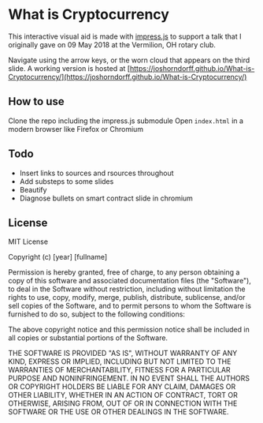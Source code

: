 # What is Cryptocurrency

This interactive visual aid is made with [impress.js](https://github.com/henrikingo/impress.js.git) to support a talk that I originally gave on 09 May 2018 at the Vermilion, OH rotary club.

Navigate using the arrow keys, or the worn cloud that appears on the third slide. A working version is hosted at [https://joshorndorff.github.io/What-is-Cryptocurrency/](https://joshorndorff.github.io/What-is-Cryptocurrency/)

## How to use
Clone the repo including the impress.js submodule
Open `index.html` in a modern browser like Firefox or Chromium

## Todo
* Insert links to sources and rsources throughout
* Add substeps to some slides
* Beautify
* Diagnose bullets on smart contract slide in chromium

## License
MIT License

Copyright (c) [year] [fullname]

Permission is hereby granted, free of charge, to any person obtaining a copy
of this software and associated documentation files (the "Software"), to deal
in the Software without restriction, including without limitation the rights
to use, copy, modify, merge, publish, distribute, sublicense, and/or sell
copies of the Software, and to permit persons to whom the Software is
furnished to do so, subject to the following conditions:

The above copyright notice and this permission notice shall be included in all
copies or substantial portions of the Software.

THE SOFTWARE IS PROVIDED "AS IS", WITHOUT WARRANTY OF ANY KIND, EXPRESS OR
IMPLIED, INCLUDING BUT NOT LIMITED TO THE WARRANTIES OF MERCHANTABILITY,
FITNESS FOR A PARTICULAR PURPOSE AND NONINFRINGEMENT. IN NO EVENT SHALL THE
AUTHORS OR COPYRIGHT HOLDERS BE LIABLE FOR ANY CLAIM, DAMAGES OR OTHER
LIABILITY, WHETHER IN AN ACTION OF CONTRACT, TORT OR OTHERWISE, ARISING FROM,
OUT OF OR IN CONNECTION WITH THE SOFTWARE OR THE USE OR OTHER DEALINGS IN THE
SOFTWARE.
